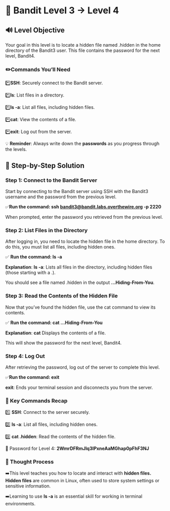 # 🎲 Bandit Level 3 → Level 4



## 🔊 Level Objective


Your goal in this level is to locate a hidden file named .hidden in the home directory of the Bandit3 user. This file contains the password for the next level, Bandit4.

### ✏️Commands You’ll Need


:asterisk:**SSH**: Securely connect to the Bandit server.

:asterisk:**ls**: List files in a directory.

:asterisk:**ls -a**: List all files, including hidden files.

:asterisk:**cat**: View the contents of a file.

:asterisk:**exit**: Log out from the server.



💡 **Reminder**: Always write down the **passwords** as you progress through the levels.



## 📃 Step-by-Step Solution


### Step 1: Connect to the Bandit Server


Start by connecting to the Bandit server using SSH with the Bandit3 username and the password from the previous level.


:white_check_mark:**Run the command: ssh bandit3@bandit.labs.overthewire.org -p 2220**

When prompted, enter the password you retrieved from the previous level.



### Step 2: List Files in the Directory


After logging in, you need to locate the hidden file in the home directory. To do this, you must list all files, including hidden ones.


:white_check_mark: **Run the command: ls -a**


**Explanation**: **ls -a**: Lists all files in the directory, including hidden files (those starting with a .).


You should see a file named .hidden in the output **...Hiding-From-You**.



### Step 3: Read the Contents of the Hidden File


Now that you’ve found the hidden file, use the cat command to view its contents.

:white_check_mark: **Run the command: cat ...Hiding-From-You**

**Explanation**: **cat** Displays the contents of a file.


This will show the password for the next level, Bandit4.



### Step 4: Log Out


After retrieving the password, log out of the server to complete this level.

:white_check_mark:**Run the command: exit**

**exit**: Ends your terminal session and disconnects you from the server.




### :round_pushpin: Key Commands Recap

:one: **SSH**: Connect to the server securely.

:two: **ls -a**: List all files, including hidden ones.

:three: **cat .hidden**: Read the contents of the hidden file.


🔑 Password for Level 4: **2WmrDFRmJIq3IPxneAaMGhap0pFhF3NJ**




### 🔎 Thought Process

:arrow_right:This level teaches you how to locate and interact with **hidden files. Hidden files** are common in Linux, often used to store system settings or sensitive information. 


:arrow_right:Learning to use **ls -a** is an essential skill for working in terminal environments.